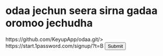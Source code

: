 <!DOCKTYPE html>
<html>
     <body>
<h1>odaa jechun seera sirna gadaa oromoo jechudha</h1>
          https://github.com/KeyupApp/odaa.git/>
https://start.1password.com/signup/?t=B
<input type ="submit">
     </body>
</html>

